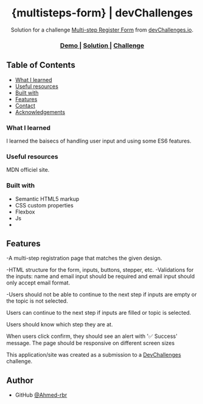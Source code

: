 <!-- Please update value in the {}  -->

<h1 align="center">{multisteps-form} | devChallenges</h1>

<div align="center">
   Solution for a challenge <a href="https://devchallenges.io/challenge/multi-step-register-form" target="_blank">Multi-step Register Form</a> from <a href="http://devchallenges.io" target="_blank">devChallenges.io</a>.
</div>

<div align="center">
  <h3>
    <a href={https://ahmed-rbr.github.io/multistep-register-/}">
      Demo
    </a>
    <span> | </span>
    <a href="{https://your-url-to-the-solution}">
      Solution
    </a>
    <span> | </span>
    <a href="https://devchallenges.io/challenge/multi-step-register-form">
      Challenge
    </a>
  </h3>
</div>

<!-- TABLE OF CONTENTS -->

## Table of Contents

- [What I learned](#what-i-learned)
- [Useful resources](#useful-resources)
- [Built with](#built-with)
- [Features](#features)
- [Contact](#contact)
- [Acknowledgements](#acknowledgements)

### What I learned

I learned the baisecs of handling user input and using some ES6 features.

### Useful resources

MDN officiel site.

### Built with

- Semantic HTML5 markup
- CSS custom properties
- Flexbox
- Js
-

## Features

-A multi-step registration page that matches the given design.

-HTML structure for the form, inputs, buttons, stepper, etc.
-Validations for the inputs: name and email input should be required and email input should only accept email format.

-Users should not be able to continue to the next step if inputs are empty or the topic is not selected.

Users can continue to the next step if inputs are filled or topic is selected.

Users should know which step they are at.

When users click confirm, they should see an alert with '✅ Success' message.
The page should be responsive on different screen sizes

This application/site was created as a submission to a [DevChallenges](https://devchallenges.io/challenges-dashboard) challenge.

## Author

- GitHub [@Ahmed-rbr](https://{github.com/Ahmed=rbr})
